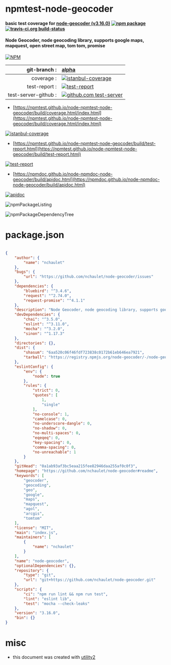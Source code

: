 # npmtest-node-geocoder

#### basic test coverage for  [node-geocoder (v3.16.0)](https://github.com/nchaulet/node-geocoder#readme)  [![npm package](https://img.shields.io/npm/v/npmtest-node-geocoder.svg?style=flat-square)](https://www.npmjs.org/package/npmtest-node-geocoder) [![travis-ci.org build-status](https://api.travis-ci.org/npmtest/node-npmtest-node-geocoder.svg)](https://travis-ci.org/npmtest/node-npmtest-node-geocoder)

#### Node Geocoder, node geocoding library, supports google maps, mapquest, open street map, tom tom, promise

[![NPM](https://nodei.co/npm/node-geocoder.png?downloads=true&downloadRank=true&stars=true)](https://www.npmjs.com/package/node-geocoder)

| git-branch : | [alpha](https://github.com/npmtest/node-npmtest-node-geocoder/tree/alpha)|
|--:|:--|
| coverage : | [![istanbul-coverage](https://npmtest.github.io/node-npmtest-node-geocoder/build/coverage.badge.svg)](https://npmtest.github.io/node-npmtest-node-geocoder/build/coverage.html/index.html)|
| test-report : | [![test-report](https://npmtest.github.io/node-npmtest-node-geocoder/build/test-report.badge.svg)](https://npmtest.github.io/node-npmtest-node-geocoder/build/test-report.html)|
| test-server-github : | [![github.com test-server](https://npmtest.github.io/node-npmtest-node-geocoder/GitHub-Mark-32px.png)](https://npmtest.github.io/node-npmtest-node-geocoder/build/app/index.html) | | build-artifacts : | [![build-artifacts](https://npmtest.github.io/node-npmtest-node-geocoder/glyphicons_144_folder_open.png)](https://github.com/npmtest/node-npmtest-node-geocoder/tree/gh-pages/build)|

- [https://npmtest.github.io/node-npmtest-node-geocoder/build/coverage.html/index.html](https://npmtest.github.io/node-npmtest-node-geocoder/build/coverage.html/index.html)

[![istanbul-coverage](https://npmtest.github.io/node-npmtest-node-geocoder/build/screenCapture.buildCi.browser.%252Ftmp%252Fbuild%252Fcoverage.lib.html.png)](https://npmtest.github.io/node-npmtest-node-geocoder/build/coverage.html/index.html)

- [https://npmtest.github.io/node-npmtest-node-geocoder/build/test-report.html](https://npmtest.github.io/node-npmtest-node-geocoder/build/test-report.html)

[![test-report](https://npmtest.github.io/node-npmtest-node-geocoder/build/screenCapture.buildCi.browser.%252Ftmp%252Fbuild%252Ftest-report.html.png)](https://npmtest.github.io/node-npmtest-node-geocoder/build/test-report.html)

- [https://npmdoc.github.io/node-npmdoc-node-geocoder/build/apidoc.html](https://npmdoc.github.io/node-npmdoc-node-geocoder/build/apidoc.html)

[![apidoc](https://npmdoc.github.io/node-npmdoc-node-geocoder/build/screenCapture.buildCi.browser.%252Ftmp%252Fbuild%252Fapidoc.html.png)](https://npmdoc.github.io/node-npmdoc-node-geocoder/build/apidoc.html)

![npmPackageListing](https://npmtest.github.io/node-npmtest-node-geocoder/build/screenCapture.npmPackageListing.svg)

![npmPackageDependencyTree](https://npmtest.github.io/node-npmtest-node-geocoder/build/screenCapture.npmPackageDependencyTree.svg)



# package.json

```json

{
    "author": {
        "name": "nchaulet"
    },
    "bugs": {
        "url": "https://github.com/nchaulet/node-geocoder/issues"
    },
    "dependencies": {
        "bluebird": "^3.4.6",
        "request": "^2.74.0",
        "request-promise": "^4.1.1"
    },
    "description": "Node Geocoder, node geocoding library, supports google maps, mapquest, open street map, tom tom, promise",
    "devDependencies": {
        "chai": "^3.5.0",
        "eslint": "^3.11.0",
        "mocha": "^3.2.0",
        "sinon": "^1.17.3"
    },
    "directories": {},
    "dist": {
        "shasum": "6aa520c06f46fdf723838c0172b61eb646ea7921",
        "tarball": "https://registry.npmjs.org/node-geocoder/-/node-geocoder-3.16.0.tgz"
    },
    "eslintConfig": {
        "env": {
            "node": true
        },
        "rules": {
            "strict": 0,
            "quotes": [
                1,
                "single"
            ],
            "no-console": 1,
            "camelcase": 0,
            "no-underscore-dangle": 0,
            "no-shadow": 0,
            "no-multi-spaces": 0,
            "eqeqeq": 0,
            "key-spacing": 0,
            "comma-spacing": 0,
            "no-unreachable": 1
        }
    },
    "gitHead": "0a1ab93af3bc5eaa215fee82946daa255af0c0f3",
    "homepage": "https://github.com/nchaulet/node-geocoder#readme",
    "keywords": [
        "geocoder",
        "geocoding",
        "geo",
        "google",
        "maps",
        "mapquest",
        "agol",
        "arcgis",
        "tomtom"
    ],
    "license": "MIT",
    "main": "index.js",
    "maintainers": [
        {
            "name": "nchaulet"
        }
    ],
    "name": "node-geocoder",
    "optionalDependencies": {},
    "repository": {
        "type": "git",
        "url": "git+https://github.com/nchaulet/node-geocoder.git"
    },
    "scripts": {
        "ci": "npm run lint && npm run test",
        "lint": "eslint lib",
        "test": "mocha --check-leaks"
    },
    "version": "3.16.0",
    "bin": {}
}
```



# misc
- this document was created with [utility2](https://github.com/kaizhu256/node-utility2)
